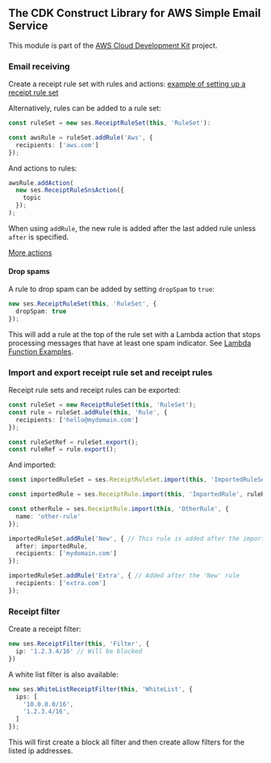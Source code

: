 ## The CDK Construct Library for AWS Simple Email Service
This module is part of the [AWS Cloud Development Kit](https://github.com/awslabs/aws-cdk) project.

### Email receiving
Create a receipt rule set with rules and actions:
[example of setting up a receipt rule set](test/example.receiving.lit.ts)

Alternatively, rules can be added to a rule set:
```ts
const ruleSet = new ses.ReceiptRuleSet(this, 'RuleSet'):

const awsRule = ruleSet.addRule('Aws', {
  recipients: ['aws.com']
});
```

And actions to rules:
```ts
awsRule.addAction(
  new ses.ReceiptRuleSnsAction({
    topic
  });
);
```
When using `addRule`, the new rule is added after the last added rule unless `after` is specified.

[More actions](test/integ.receipt.ts)

#### Drop spams
A rule to drop spam can be added by setting `dropSpam` to `true`:

```ts
new ses.ReceiptRuleSet(this, 'RuleSet', {
  dropSpam: true
});
```

This will add a rule at the top of the rule set with a Lambda action that stops processing messages that have at least one spam indicator. See [Lambda Function Examples](https://docs.aws.amazon.com/ses/latest/DeveloperGuide/receiving-email-action-lambda-example-functions.html).

### Import and export receipt rule set and receipt rules
Receipt rule sets and receipt rules can be exported:

```ts
const ruleSet = new ReceiptRuleSet(this, 'RuleSet');
const rule = ruleSet.addRule(this, 'Rule', {
  recipients: ['hello@mydomain.com']
});

const ruleSetRef = ruleSet.export();
const ruleRef = rule.export();
```

And imported:
```ts
const importedRuleSet = ses.ReceiptRuleSet.import(this, 'ImportedRuleSet', ruleSetRef);

const importedRule = ses.ReceiptRule.import(this, 'ImportedRule', ruleRef);

const otherRule = ses.ReceiptRule.import(this, 'OtherRule', {
  name: 'other-rule'
});

importedRuleSet.addRule('New', { // This rule is added after the imported rule
  after: importedRule,
  recipients: ['mydomain.com']
});

importedRuleSet.addRule('Extra', { // Added after the 'New' rule
  recipients: ['extra.com']
});
```

### Receipt filter
Create a receipt filter:
```ts
new ses.ReceiptFilter(this, 'Filter', {
  ip: '1.2.3.4/16' // Will be blocked
})
```

A white list filter is also available:
```ts
new ses.WhiteListReceiptFilter(this, 'WhiteList', {
  ips: [
    '10.0.0.0/16',
    '1.2.3.4/16',
  ]
});
```
This will first create a block all filter and then create allow filters for the listed ip addresses.
